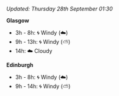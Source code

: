 *Updated: Thursday 28th September 01:30*

**Glasgow**

* 3h - 8h: :cyclone: Windy (:cloud:)
* 9h - 13h: :cyclone: Windy (:partly_sunny:)
* 14h: :cloud: Cloudy

**Edinburgh**

* 3h - 8h: :cyclone: Windy (:cloud:)
* 9h - 14h: :cyclone: Windy (:partly_sunny:)

